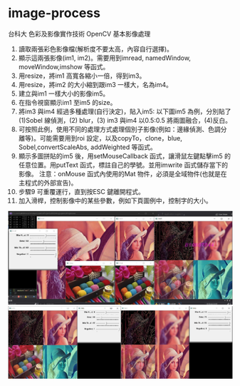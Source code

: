 # image-process
台科大 色彩及影像實作技術 OpenCV 基本影像處理

1. 讀取兩張彩色影像檔(解析度不要太高，內容自行選擇)。
2. 顯示這兩張影像(im1, im2)。需要用到imread, namedWindow, moveWindow,imshow 等函式。
3. 用resize，將im1 高寬各縮小一倍，得到im3。
4. 用resize，將im2 的大小縮到跟im3 一樣大，名為im4。
5. 建立與im1 一樣大小的影像im5。
6. 在指令視窗顯示im1 至im5 的size。
7. 將im3 與im4 經過多種處理(自行決定)，貼入im5: 以下圖im5 為例，分別貼了(1)Sobel 線偵測，(2) blur，(3) im3 與im4 以0.5:0.5 將兩圖融合，(4)反白。
8. 可按照此例，使用不同的處理方式處理個別子影像(例如：邊緣偵測、色調分離等)。可能需要用到roi 設定，以及copyTo，clone，blue, Sobel,convertScaleAbs, addWeighted 等函式。
9. 顯示多圖拼貼的im5 後，用setMouseCallback 函式，讓滑鼠左鍵點擊im5 的任意位置。用putText 函式，標註自己的學號。並用imwrite 函式儲存當下的影像。
注意：onMouse 函式內使用的Mat 物件，必須是全域物件(也就是在主程式的外部宣告)。
10. 步驟9 可重覆運行，直到按ESC 鍵離開程式。
11. 加入滑桿，控制影像中的某些參數，例如下頁圖例中，控制字的大小。

![](https://github.com/naiyu0609/image-process/blob/main/1.PNG)
![](https://github.com/naiyu0609/image-process/blob/main/2.PNG)
